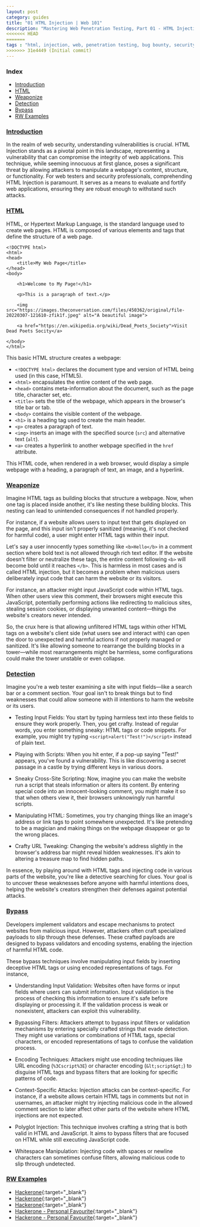 ```yaml
---
layout: post
category: guides
title: "01 HTML Injection | Web 101"
description: "Mastering Web Penetration Testing, Part 01 - HTML Injection"
<<<<<<< HEAD
=======
tags : "html, injection, web, penetration testing, bug bounty, security"
>>>>>>> 31e4449 (Initial commit)
---
```


### Index
- [Introduction](#introduction)
- [HTML](#html)
- [Weaponize](#weaponize)
- [Detection](#detection)
- [Bypass](#bypass)
- [RW Examples](#rw-examples)

### [Introduction](#introduction)
In the realm of web security, understanding vulnerabilities is crucial. HTML Injection stands as a pivotal point in this landscape, representing a vulnerability that can compromise the integrity of web applications.
This technique, while seeming innocuous at first glance, poses a significant threat by allowing attackers to manipulate a webpage's content, structure, or functionality. For web testers and security professionals, comprehending HTML Injection is paramount. It serves as a means to evaluate and fortify web applications, ensuring they are robust enough to withstand such attacks. 

### [HTML](#html)
HTML, or Hypertext Markup Language, is the standard language used to create web pages. HTML is composed of various elements and tags that define the structure of a web page.
```
<!DOCTYPE html>
<html>
<head>
    <title>My Web Page</title>
</head>
<body>

    <h1>Welcome to My Page!</h1>
    
    <p>This is a paragraph of text.</p>
    
    <img src="https://images.theconversation.com/files/450362/original/file-20220307-121610-zfik1f.jpeg" alt="A beautiful image">
    
    <a href="https://en.wikipedia.org/wiki/Dead_Poets_Society">Visit Dead Poets Socity</a>

</body>
</html>

```
This basic HTML structure creates a webpage:

- `<!DOCTYPE html>` declares the document type and version of HTML being used (in this case, HTML5).
- `<html>` encapsulates the entire content of the web page.
- `<head>` contains meta-information about the document, such as the page title, character set, etc.
- `<title>` sets the title of the webpage, which appears in the browser's title bar or tab.
- `<body>` contains the visible content of the webpage.
- `<h1>` is a heading tag used to create the main header.
- `<p>` creates a paragraph of text.
- `<img>` inserts an image with the specified source (`src`) and alternative text (`alt`).
- `<a>` creates a hyperlink to another webpage specified in the `href` attribute.<br/>

This HTML code, when rendered in a web browser, would display a simple webpage with a heading, a paragraph of text, an image, and a hyperlink.  

### [Weaponize](#weaponize)
Imagine HTML tags as building blocks that structure a webpage. Now, when one tag is placed inside another, it's like nesting these building blocks. This nesting can lead to unintended consequences if not handled properly.

For instance, if a website allows users to input text that gets displayed on the page, and this input isn't properly sanitized (meaning, it's not checked for harmful code), a user might enter HTML tags within their input.

Let's say a user innocently types something like `<b>Hello</b>` in a comment section where bold text is not allowed through rich text editor. If the website doesn't filter or neutralize these tags, the entire content following `<b>` will become bold until it reaches `</b>`. This is harmless in most cases and is called HTML injection, but it becomes a problem when malicious users deliberately input code that can harm the website or its visitors.

For instance, an attacker might input JavaScript code within HTML tags. When other users view this comment, their browsers might execute this JavaScript, potentially performing actions like redirecting to malicious sites, stealing session cookies, or displaying unwanted content—things the website's creators never intended.

So, the crux here is that allowing unfiltered HTML tags within other HTML tags on a website's client side (what users see and interact with) can open the door to unexpected and harmful actions if not properly managed or sanitized. It's like allowing someone to rearrange the building blocks in a tower—while most rearrangements might be harmless, some configurations could make the tower unstable or even collapse.

### [Detection](#detection)
Imagine you're a web tester examining a site with input fields—like a search bar or a comment section. Your goal isn't to break things but to find weaknesses that could allow someone with ill intentions to harm the website or its users.

- Testing Input Fields:
 You start by typing harmless text into these fields to ensure they work properly. Then, you get crafty. Instead of regular words, you enter something sneaky: HTML tags or code snippets. For example, you might try typing `<script>alert("Test!")</script>` instead of plain text.
- Playing with Scripts:
 When you hit enter, if a pop-up saying "Test!" appears, you've found a vulnerability. This is like discovering a secret passage in a castle by trying different keys in various doors.
- Sneaky Cross-Site Scripting:
 Now, imagine you can make the website run a script that steals information or alters its content. By entering special code into an innocent-looking comment, you might make it so that when others view it, their browsers unknowingly run harmful scripts.
- Manipulating HTML:
 Sometimes, you try changing things like an image's address or link tags to point somewhere unexpected. It's like pretending to be a magician and making things on the webpage disappear or go to the wrong places.

- Crafty URL Tweaking: 
 Changing the website's address slightly in the browser's address bar might reveal hidden weaknesses. It's akin to altering a treasure map to find hidden paths.

In essence, by playing around with HTML tags and injecting code in various parts of the website, you're like a detective searching for clues. Your goal is to uncover these weaknesses before anyone with harmful intentions does, helping the website's creators strengthen their defenses against potential attacks.

### [Bypass](#bypass)
Developers implement validators and escape mechanisms to protect websites from malicious input. However, attackers often craft specialized payloads to slip through these defenses. These crafted payloads are designed to bypass validators and encoding systems, enabling the injection of harmful HTML code.

These bypass techniques involve manipulating input fields by inserting deceptive HTML tags or using encoded representations of tags. For instance,

- Understanding Input Validation:
 Websites often have forms or input fields where users can submit information. Input validation is the process of checking this information to ensure it's safe before displaying or processing it. If the validation process is weak or nonexistent, attackers can exploit this vulnerability.

- Bypassing Filters:
 Attackers attempt to bypass input filters or validation mechanisms by entering specially crafted strings that evade detection. They might use variations or combinations of HTML tags, special characters, or encoded representations of tags to confuse the validation process.

- Encoding Techniques:
 Attackers might use encoding techniques like URL encoding (`%3Cscript%3E`) or character encoding (`&lt;script&gt;`) to disguise HTML tags and bypass filters that are looking for specific patterns of code.

- Context-Specific Attacks:
 Injection attacks can be context-specific. For instance, if a website allows certain HTML tags in comments but not in usernames, an attacker might try injecting malicious code in the allowed comment section to later affect other parts of the website where HTML injections are not expected.

- Polyglot Injection:
 This technique involves crafting a string that is both valid in HTML and JavaScript. It aims to bypass filters that are focused on HTML while still executing JavaScript code.

- Whitespace Manipulation:
 Injecting code with spaces or newline characters can sometimes confuse filters, allowing malicious code to slip through undetected.

### [RW Examples](#rw-examples)

- [Hackerone](https://hackerone.com/reports/181810){:target="_blank"}
- [Hackerone](https://hackerone.com/reports/1581499){:target="_blank"}
- [Hackerone](https://hackerone.com/reports/1537149){:target="_blank"}
- [Hackerone - Personal Favourite](https://hackerone.com/reports/381553){:target="_blank"}
- [Hackerone - Personal Favourite](https://hackerone.com/reports/150179){:target="_blank"}